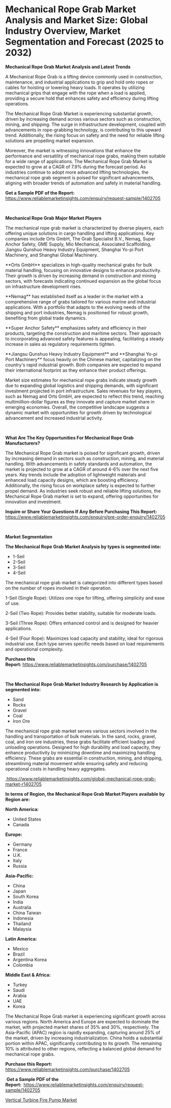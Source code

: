 <p><h1>Mechanical Rope Grab Market Analysis and Market Size: Global Industry Overview, Market Segmentation and Forecast (2025 to 2032)</h1></p><p><strong>Mechanical Rope Grab Market Analysis and Latest Trends</strong></p>
<p><p>A Mechanical Rope Grab is a lifting device commonly used in construction, maintenance, and industrial applications to grip and hold onto ropes or cables for hoisting or lowering heavy loads. It operates by utilizing mechanical grips that engage with the rope when a load is applied, providing a secure hold that enhances safety and efficiency during lifting operations. </p><p>The Mechanical Rope Grab Market is experiencing substantial growth, driven by increasing demand across various sectors such as construction, mining, and shipping. The surge in infrastructure development, coupled with advancements in rope-grabbing technology, is contributing to this upward trend. Additionally, the rising focus on safety and the need for reliable lifting solutions are propelling market expansion. </p><p>Moreover, the market is witnessing innovations that enhance the performance and versatility of mechanical rope grabs, making them suitable for a wide range of applications. The Mechanical Rope Grab Market is expected to grow at a CAGR of 7.9% during the forecast period. As industries continue to adopt more advanced lifting technologies, the mechanical rope grab segment is poised for significant advancements, aligning with broader trends of automation and safety in material handling.</p></p>
<p><strong>Get a Sample PDF of the Report:&nbsp;</strong> <a href="https://www.reliablemarketinsights.com/enquiry/request-sample/1402705?utm_campaign=3540&utm_medium=2&utm_source=Github&utm_content=ia&utm_term=28032025&utm_id=mechanical-rope-grab">https://www.reliablemarketinsights.com/enquiry/request-sample/1402705</a></p>
<p>&nbsp;</p>
<p><strong>Mechanical Rope Grab Major Market Players</strong></p>
<p><p>The mechanical rope grab market is characterized by diverse players, each offering unique solutions in cargo handling and lifting applications. Key companies include Orts GmbH, The Grab Specialist B.V., Nemag, Super Anchor Safety, GME Supply, Mio Mechanical, Associated Scaffolding, Jiangsu Qunshuo Heavy Industry Equipment, Shanghai Yo-pi Port Machinery, and Shanghai Global Machinery.</p><p>**Orts GmbH** specializes in high-quality mechanical grabs for bulk material handling, focusing on innovative designs to enhance productivity. Their growth is driven by increasing demand in construction and mining sectors, with forecasts indicating continued expansion as the global focus on infrastructure development rises.</p><p>**Nemag** has established itself as a leader in the market with a comprehensive range of grabs tailored for various marine and industrial applications. With a portfolio that adapts to the evolving needs of the shipping and port industries, Nemag is positioned for robust growth, benefiting from global trade dynamics.</p><p>**Super Anchor Safety** emphasizes safety and efficiency in their products, targeting the construction and maritime sectors. Their approach to incorporating advanced safety features is appealing, facilitating a steady increase in sales as regulatory requirements tighten.</p><p>**Jiangsu Qunshuo Heavy Industry Equipment** and **Shanghai Yo-pi Port Machinery** focus heavily on the Chinese market, capitalizing on the country's rapid industrial growth. Both companies are expected to expand their international footprint as they enhance their product offerings.</p><p>Market size estimates for mechanical rope grabs indicate steady growth due to expanding global logistics and shipping demands, with significant investment projected in port infrastructure. Sales revenues for key players, such as Nemag and Orts GmbH, are expected to reflect this trend, reaching multimillion-dollar figures as they innovate and capture market share in emerging economies. Overall, the competitive landscape suggests a dynamic market with opportunities for growth driven by technological advancement and increased industrial activity.</p></p>
<p>&nbsp;</p>
<p><strong>What Are The Key Opportunities For Mechanical Rope Grab Manufacturers?</strong></p>
<p><p>The Mechanical Rope Grab market is poised for significant growth, driven by increasing demand in sectors such as construction, mining, and material handling. With advancements in safety standards and automation, the market is projected to grow at a CAGR of around 4-6% over the next five years. Key trends include the adoption of lightweight materials and enhanced load capacity designs, which are boosting efficiency. Additionally, the rising focus on workplace safety is expected to further propel demand. As industries seek robust and reliable lifting solutions, the Mechanical Rope Grab market is set to expand, offering opportunities for innovation and investment.</p></p>
<p><strong>Inquire or Share Your Questions If Any Before Purchasing This Report:</strong> <a href="https://www.reliablemarketinsights.com/enquiry/pre-order-enquiry/1402705?utm_campaign=3540&utm_medium=2&utm_source=Github&utm_content=ia&utm_term=28032025&utm_id=mechanical-rope-grab">https://www.reliablemarketinsights.com/enquiry/pre-order-enquiry/1402705</a></p>
<p>&nbsp;</p>
<p><strong>Market Segmentation</strong></p>
<p><strong>The Mechanical Rope Grab Market Analysis by types is segmented into:</strong></p>
<p><ul><li>1-Seil</li><li>2-Seil</li><li>3-Seil</li><li>4-Seil</li></ul></p>
<p><p>The mechanical rope grab market is categorized into different types based on the number of ropes involved in their operation. </p><p>1-Seil (Single Rope): Utilizes one rope for lifting, offering simplicity and ease of use.  </p><p>2-Seil (Two Rope): Provides better stability, suitable for moderate loads.  </p><p>3-Seil (Three Rope): Offers enhanced control and is designed for heavier applications.  </p><p>4-Seil (Four Rope): Maximizes load capacity and stability, ideal for rigorous industrial use. Each type serves specific needs based on load requirements and operational complexity.</p></p>
<p><strong>Purchase this Report:&nbsp;</strong><a href="https://www.reliablemarketinsights.com/purchase/1402705?utm_campaign=3540&utm_medium=2&utm_source=Github&utm_content=ia&utm_term=28032025&utm_id=mechanical-rope-grab">https://www.reliablemarketinsights.com/purchase/1402705</a></p>
<p>&nbsp;</p>
<p><strong>The Mechanical Rope Grab Market Industry Research by Application is segmented into:</strong></p>
<p><ul><li>Sand</li><li>Rocks</li><li>Gravel</li><li>Coal</li><li>Iron Ore</li></ul></p>
<p><p>The mechanical rope grab market serves various sectors involved in the handling and transportation of bulk materials. In the sand, rocks, gravel, coal, and iron ore industries, these grabs facilitate efficient loading and unloading operations. Designed for high durability and load capacity, they enhance productivity by minimizing downtime and maximizing handling efficiency. These grabs are essential in construction, mining, and shipping, streamlining material movement while ensuring safety and reducing operational costs in handling heavy aggregates.</p></p>
<p><a href="https://www.reliablemarketinsights.com/global-mechanical-rope-grab-market-r1402705?utm_campaign=3540&utm_medium=2&utm_source=Github&utm_content=ia&utm_term=28032025&utm_id=mechanical-rope-grab">&nbsp;https://www.reliablemarketinsights.com/global-mechanical-rope-grab-market-r1402705</a></p>
<p><strong>In terms of Region, the Mechanical Rope Grab Market Players available by Region are:</strong></p>
<p>
    <p> <strong> North America: </strong>
        <ul>
            <li>United States</li>
            <li>Canada</li>
        </ul>
        </p> 
    <p> <strong> Europe: </strong>
        <ul>
            <li>Germany</li>
            <li>France</li>
            <li>U.K.</li>
            <li>Italy</li>
            <li>Russia</li>
        </ul>
        </p> 
    <p> <strong> Asia-Pacific: </strong>
        <ul>
            <li>China</li>
            <li>Japan</li>
            <li>South Korea</li>
            <li>India</li>
            <li>Australia</li>
            <li>China Taiwan</li>
            <li>Indonesia</li>
            <li>Thailand</li>
            <li>Malaysia</li>
        </ul>
        </p> 
    <p> <strong> Latin America: </strong>
        <ul>
            <li>Mexico</li>
            <li>Brazil</li>
            <li>Argentina Korea</li>
            <li>Colombia</li>
        </ul>
        </p> 
    <p> <strong> Middle East & Africa: </strong>
        <ul>
            <li>Turkey</li>
            <li>Saudi</li>
            <li>Arabia</li>
            <li>UAE</li>
            <li>Korea</li>
        </ul>
    </p>
    </p>
<p><p>The Mechanical Rope Grab market is experiencing significant growth across various regions. North America and Europe are expected to dominate the market, with projected market shares of 35% and 30%, respectively. The Asia-Pacific (APAC) region is rapidly expanding, capturing around 25% of the market, driven by increasing industrialization. China holds a substantial portion within APAC, significantly contributing to its growth. The remaining 10% is attributed to other regions, reflecting a balanced global demand for mechanical rope grabs.</p></p>
<p><strong>Purchase this Report: </strong><a href="https://www.reliablemarketinsights.com/purchase/1402705?utm_campaign=3540&utm_medium=2&utm_source=Github&utm_content=ia&utm_term=28032025&utm_id=mechanical-rope-grab">https://www.reliablemarketinsights.com/purchase/1402705</a></p>
<p>&nbsp;<strong>Get a Sample PDF of the Report:&nbsp;&nbsp;</strong><a href="https://www.reliablemarketinsights.com/enquiry/request-sample/1402705?utm_campaign=3540&utm_medium=2&utm_source=Github&utm_content=ia&utm_term=28032025&utm_id=mechanical-rope-grab">https://www.reliablemarketinsights.com/enquiry/request-sample/1402705</a></p>
<p><strong></strong></p>
<p><p><a href="https://github.com/wyettillesr4/Market-Research-Report-List-1/blob/main/vertical-turbine-fire-pump-market.md?utm_campaign=3540&utm_medium=2&utm_source=Github&utm_content=ia&utm_term=28032025&utm_id=mechanical-rope-grab">Vertical Turbine Fire Pump Market</a></p></p>